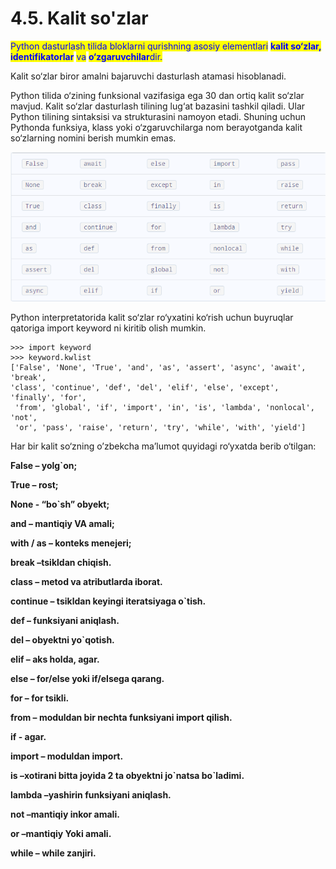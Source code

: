 # 4.5. Kalit so'zlar

<mark style="color:blue;">Python dasturlash tilida bloklarni qurishning asosiy elementlari</mark> <mark style="color:blue;"></mark><mark style="color:blue;">**kalit so‘zlar, identifikatorlar**</mark> <mark style="color:blue;"></mark><mark style="color:blue;">va</mark> <mark style="color:blue;"></mark><mark style="color:blue;">**o‘zgaruvchilar**</mark><mark style="color:blue;">dir.</mark>&#x20;

Kalit so‘zlar biror amalni bajaruvchi dasturlash atamasi hisoblanadi.&#x20;

Python tilida o‘zining funksional vazifasiga ega 30 dan ortiq kalit so‘zlar mavjud. Kalit so‘zlar dasturlash tilining lug‘at bazasini tashkil qiladi. Ular Python tilining sintaksisi va strukturasini namoyon etadi. Shuning uchun Pythonda funksiya, klass yoki o‘zgaruvchilarga nom berayotganda kalit so‘zlarning nomini berish mumkin emas.

![](../../.gitbook/assets/8)

Python interpretatorida kalit so‘zlar ro‘yxatini ko‘rish uchun buyruqlar qatoriga import keyword ni kiritib olish mumkin.

```
>>> import keyword
>>> keyword.kwlist
['False', 'None', 'True', 'and', 'as', 'assert', 'async', 'await', 'break', 
'class', 'continue', 'def', 'del', 'elif', 'else', 'except', 'finally', 'for',
 'from', 'global', 'if', 'import', 'in', 'is', 'lambda', 'nonlocal', 'not', 
 'or', 'pass', 'raise', 'return', 'try', 'while', 'with', 'yield']
```

Har bir kalit so‘zning o’zbekcha ma’lumot quyidagi ro‘yxatda berib o‘tilgan:

**False – yolg\`on;**

**True – rost;**

**None - “bo\`sh” obyekt;**

**and – mantiqiy VA amali;**

**with / as – konteks menejeri;**

**break –tsikldan chiqish.**

**class – metod va atributlarda iborat.**

**continue – tsikldan keyingi iteratsiyaga o\`tish.**

**def – funksiyani aniqlash.**

**del – obyektni yo\`qotish.**

**elif – aks holda, agar.**

**else – for/else yoki if/elsega qarang.**

**for – for tsikli.**

**from – moduldan bir nechta funksiyani import qilish.**

**if - agar.**

**import – moduldan import.**

**is –xotirani bitta joyida 2 ta obyektni jo\`natsa bo\`ladimi.**

**lambda –yashirin funksiyani aniqlash.**

**not –mantiqiy inkor amali.**

**or –mantiqiy Yoki amali.**

**while – while zanjiri.**
